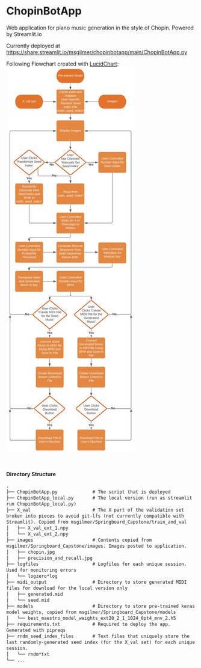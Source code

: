 # ChopinBotApp
Web application for piano music generation in the style of Chopin. Powered by Streamlit.io

Currently deployed at https://share.streamlit.io/msgilmer/chopinbotapp/main/ChopinBotApp.py

Following Flowchart created with [LucidChart](https://lucidchart.com):
![](./images/ChopinBotApp_flowchart.jpg)

</br></br>
<b>Directory Structure</b>

    .
    ├── ChopinBotApp.py             # The script that is deployed
    ├── ChopinBotApp_local.py       # The local version (run as streamlit run ChopinBotApp_local.py)
    ├── X_val                       # The X part of the validation set broken into pieces to avoid git-lfs (not currently compatible with Streamlit). Copied from msgilmer/Springboard_Capstone/train_and_val
    │   ├── X_val_ext_1.npy
    │   └── X_val_ext_2.npy
    ├── images                      # Contents copied from msgilmer/Springboard_Capstone/images. Images posted to application.
    │   ├── chopin.jpg    
    │   ├── precision_and_recall.jpg
    ├── logfiles                    # Logfiles for each unique session. Used for monitoring errors
    │   └── logzero*log
    ├── midi_output                 # Directory to store generated MIDI files for download for the local version only
    │   ├── generated.mid
    │   └── seed.mid
    ├── models                      # Directory to store pre-trained keras model weights, copied from msgilmer/Springboard_Capstone/models
    │   └── best_maestro_model_weights_ext20_2_1_1024_0pt4_mnv_2.h5
    ├── requirements.txt            # Required to deploy the app. Generated with pipreqs
    ├── rndm_seed_index_files       # Text files that uniquely store the last randomly-generated seed index (for the X_val set) for each unique session.
    │   └── rndm*txt
    └── ...
    
